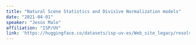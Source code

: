 ```yaml
---
title: "Natural Scene Statistics and Divisive Normalization models"
date: "2021-04-01"
speaker: "Jesús Malo"
affiliation: "ISP/UV"
link: 'https://huggingface.co/datasets/isp-uv-es/Web_site_legacy/resolve/main/seminars/x  Scene_Stats_and_Div_Norm.pdf'
---
```

